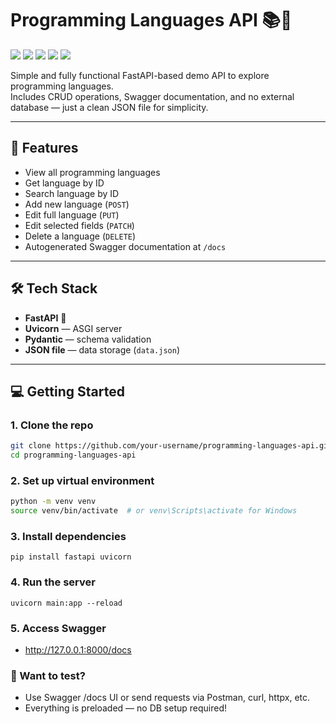 # Programming Languages API 📚🔧
<img src="https://img.shields.io/badge/FastAPI-0.110.2-009688?style=flat-square&logo=fastapi&logoColor=white">
<img src="https://img.shields.io/badge/Uvicorn-0.29.0-000000?style=flat-square&logo=python&logoColor=white">
<img src="https://img.shields.io/badge/Python-3.11+-3776AB?style=flat-square&logo=python&logoColor=white">
<img src="https://img.shields.io/badge/Pydantic-2.x-6E5CAB?style=flat-square&logo=pydantic&logoColor=white">
<img src="https://img.shields.io/badge/JSON-Data%20Store-FFD700?style=flat-square&logo=json&logoColor=black">

Simple and fully functional FastAPI-based demo API to explore programming languages.  
Includes CRUD operations, Swagger documentation, and no external database — just a clean JSON file for simplicity.

---

## 🚀 Features

- View all programming languages
- Get language by ID
- Search language by ID
- Add new language (`POST`)
- Edit full language (`PUT`)
- Edit selected fields (`PATCH`)
- Delete a language (`DELETE`)
- Autogenerated Swagger documentation at `/docs`

---

## 🛠 Tech Stack

- **FastAPI** 🐍
- **Uvicorn** — ASGI server
- **Pydantic** — schema validation
- **JSON file** — data storage (`data.json`)

---

## 💻 Getting Started

### 1. Clone the repo

```bash
git clone https://github.com/your-username/programming-languages-api.git
cd programming-languages-api
```
### 2. Set up virtual environment
```bash
python -m venv venv
source venv/bin/activate  # or venv\Scripts\activate for Windows
```
### 3. Install dependencies
```
pip install fastapi uvicorn
```

### 4. Run the server
```
uvicorn main:app --reload

```

### 5. Access Swagger
- http://127.0.0.1:8000/docs

### 🧪 Want to test?
- Use Swagger /docs UI or send requests via Postman, curl, httpx, etc.
- Everything is preloaded — no DB setup required!
